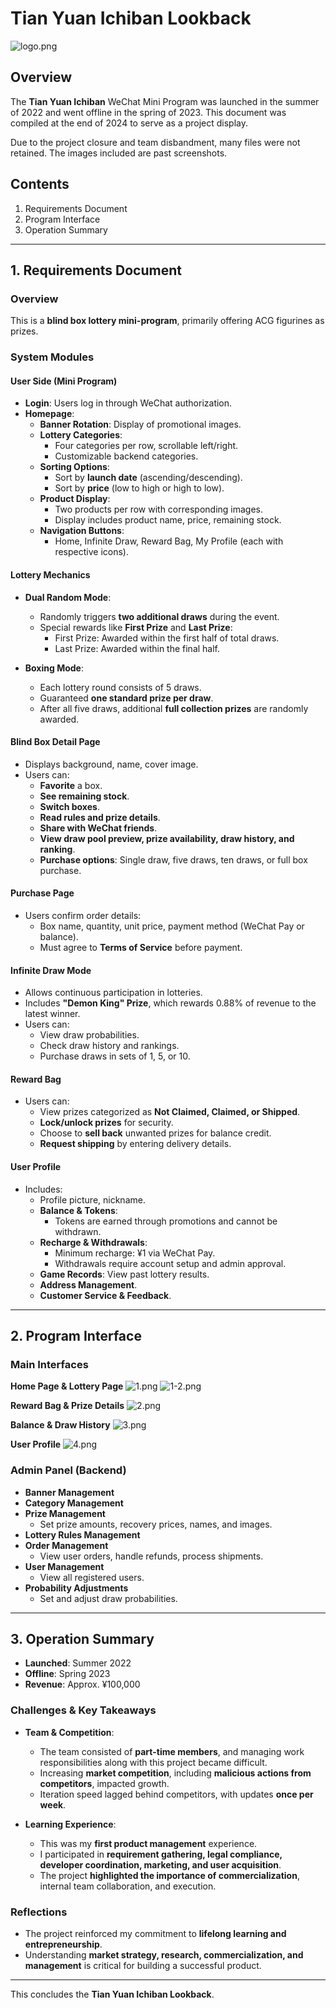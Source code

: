 # Tian Yuan Ichiban Lookback

![logo.png](logo.png)

## Overview

The **Tian Yuan Ichiban** WeChat Mini Program was launched in the summer of 2022 and went offline in the spring of 2023. This document was compiled at the end of 2024 to serve as a project display.

Due to the project closure and team disbandment, many files were not retained. The images included are past screenshots.

## Contents

1. Requirements Document
2. Program Interface
3. Operation Summary

---

## 1. Requirements Document

### Overview
This is a **blind box lottery mini-program**, primarily offering ACG figurines as prizes.

### System Modules

#### User Side (Mini Program)
- **Login**: Users log in through WeChat authorization.
- **Homepage**:
  - **Banner Rotation**: Display of promotional images.
  - **Lottery Categories**:
    - Four categories per row, scrollable left/right.
    - Customizable backend categories.
  - **Sorting Options**:
    - Sort by **launch date** (ascending/descending).
    - Sort by **price** (low to high or high to low).
  - **Product Display**:
    - Two products per row with corresponding images.
    - Display includes product name, price, remaining stock.
  - **Navigation Buttons**:
    - Home, Infinite Draw, Reward Bag, My Profile (each with respective icons).

#### Lottery Mechanics
- **Dual Random Mode**:
  - Randomly triggers **two additional draws** during the event.
  - Special rewards like **First Prize** and **Last Prize**:
    - First Prize: Awarded within the first half of total draws.
    - Last Prize: Awarded within the final half.

- **Boxing Mode**:
  - Each lottery round consists of 5 draws.
  - Guaranteed **one standard prize per draw**.
  - After all five draws, additional **full collection prizes** are randomly awarded.

#### Blind Box Detail Page
- Displays background, name, cover image.
- Users can:
  - **Favorite** a box.
  - **See remaining stock**.
  - **Switch boxes**.
  - **Read rules and prize details**.
  - **Share with WeChat friends**.
  - **View draw pool preview, prize availability, draw history, and ranking**.
  - **Purchase options**: Single draw, five draws, ten draws, or full box purchase.

#### Purchase Page
- Users confirm order details:
  - Box name, quantity, unit price, payment method (WeChat Pay or balance).
  - Must agree to **Terms of Service** before payment.

#### Infinite Draw Mode
- Allows continuous participation in lotteries.
- Includes **"Demon King" Prize**, which rewards 0.88% of revenue to the latest winner.
- Users can:
  - View draw probabilities.
  - Check draw history and rankings.
  - Purchase draws in sets of 1, 5, or 10.

#### Reward Bag
- Users can:
  - View prizes categorized as **Not Claimed, Claimed, or Shipped**.
  - **Lock/unlock prizes** for security.
  - Choose to **sell back** unwanted prizes for balance credit.
  - **Request shipping** by entering delivery details.

#### User Profile
- Includes:
  - Profile picture, nickname.
  - **Balance & Tokens**:
    - Tokens are earned through promotions and cannot be withdrawn.
  - **Recharge & Withdrawals**:
    - Minimum recharge: ¥1 via WeChat Pay.
    - Withdrawals require account setup and admin approval.
  - **Game Records**: View past lottery results.
  - **Address Management**.
  - **Customer Service & Feedback**.

---

## 2. Program Interface

### Main Interfaces
**Home Page & Lottery Page**
![1.png](1.png)
![1-2.png](1-2.png)

**Reward Bag & Prize Details**
![2.png](2.png)

**Balance & Draw History**
![3.png](3.png)

**User Profile**
![4.png](4.png)

### Admin Panel (Backend)
- **Banner Management**
- **Category Management**
- **Prize Management**
  - Set prize amounts, recovery prices, names, and images.
- **Lottery Rules Management**
- **Order Management**
  - View user orders, handle refunds, process shipments.
- **User Management**
  - View all registered users.
- **Probability Adjustments**
  - Set and adjust draw probabilities.

---

## 3. Operation Summary

- **Launched**: Summer 2022
- **Offline**: Spring 2023
- **Revenue**: Approx. ¥100,000

### Challenges & Key Takeaways
- **Team & Competition**:
  - The team consisted of **part-time members**, and managing work responsibilities along with this project became difficult.
  - Increasing **market competition**, including **malicious actions from competitors**, impacted growth.
  - Iteration speed lagged behind competitors, with updates **once per week**.

- **Learning Experience**:
  - This was my **first product management** experience.
  - I participated in **requirement gathering, legal compliance, developer coordination, marketing, and user acquisition**.
  - The project **highlighted the importance of commercialization**, internal team collaboration, and execution.

### Reflections
- The project reinforced my commitment to **lifelong learning and entrepreneurship**.
- Understanding **market strategy, research, commercialization, and management** is critical for building a successful product.

---

This concludes the **Tian Yuan Ichiban Lookback**.
